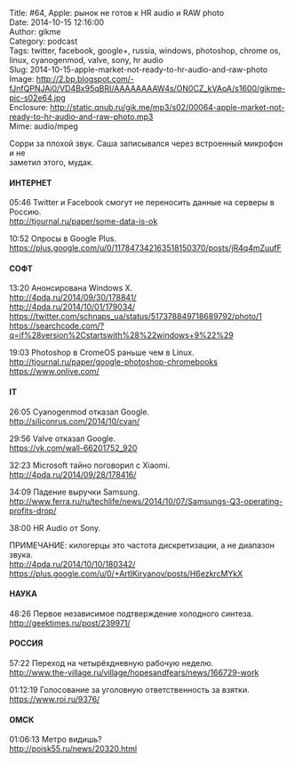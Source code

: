 Title: #64, Apple: рынок не готов к HR audio и RAW photo  
Date: 2014-10-15 12:16:00  
Author: gikme  
Category: podcast  
Tags: twitter, facebook, google+, russia, windows, photoshop, chrome os, linux, cyanogenmod, valve, sony, hr audio  
Slug: 2014-10-15-apple-market-not-ready-to-hr-audio-and-raw-photo  
Image: http://2.bp.blogspot.com/-fJnfQPNJAj0/VD4Bx95qBRI/AAAAAAAAW4s/ON0CZ_kVAoA/s1600/gikme-pic-s02e64.jpg  
Enclosure: http://static.qnub.ru/gik.me/mp3/s02/00064-apple-market-not-ready-to-hr-audio-and-raw-photo.mp3  
Mime: audio/mpeg

Сорри за плохой звук. Саша записывался через встроенный микрофон и не  
заметил этого, мудак.

#### ИНТЕРНЕТ

05:46 Twitter и Facebook смогут не переносить данные на серверы в  
Россию.   
<http://tjournal.ru/paper/some-data-is-ok> 

10:52 Опросы в Google Plus.  
<https://plus.google.com/u/0/117847342163518150370/posts/jR4q4mZuufF>

#### СОФТ

13:20 Анонсирована Windows X.  
<http://4pda.ru/2014/09/30/178841/>  
<http://4pda.ru/2014/10/01/179034/>  
<https://twitter.com/schnaps_ua/status/517378849718689792/photo/1>  
<https://searchcode.com/?q=if%28version%2Cstartswith%28%22windows+9%22%29>

19:03 Photoshop в CromeOS раньше чем в Linux.  
<http://tjournal.ru/paper/google-photoshop-chromebooks>  
<https://www.onlive.com/>

#### IT

26:05 Сyanogenmod отказал Google.  
<http://siliconrus.com/2014/10/cyan/>

29:56 Valve отказал Google.  
<https://vk.com/wall-66201752_920>

32:23 Microsoft тайно поговорил с Xiaomi.  
<http://4pda.ru/2014/09/28/178416/>

34:09 Падение выручки Samsung.  
<http://www.ferra.ru/ru/techlife/news/2014/10/07/Samsungs-Q3-operating-profits-drop/>

38:00 HR Audio от Sony.

ПРИМЕЧАНИЕ: килогерцы это частота дискретизации, а не диапазон  
звука.  
<http://4pda.ru/2014/10/10/180342/>  
<https://plus.google.com/u/0/+ArtIKiryanov/posts/H6ezkrcMYkX>

#### НАУКА

48:26 Первое независимое подтверждение холодного синтеза.  
<http://geektimes.ru/post/239971/>

#### РОССИЯ

57:22 Переход на четырёхдневную рабочую неделю.  
<http://www.the-village.ru/village/hopesandfears/news/166729-work>

01:12:19 Голосование за уголовную ответственность за взятки.  
<https://www.roi.ru/9376/>

#### ОМСК

01:06:13 Метро видишь?  
<http://poisk55.ru/news/20320.html>

